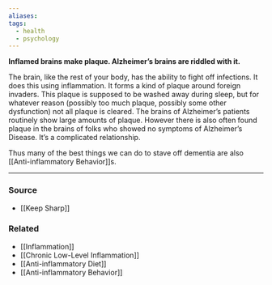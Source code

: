 ```yaml
---
aliases: 
tags:
  - health
  - psychology
---
```

**Inflamed brains make plaque. Alzheimer’s brains are riddled with it.**

The brain, like the rest of your body, has the ability to fight off infections. It does this using inflammation. It forms a kind of plaque around foreign invaders. This plaque is supposed to be washed away during sleep, but for whatever reason (possibly too much plaque, possibly some other dysfunction) not all plaque is cleared. The brains of Alzheimer’s patients routinely show large amounts of plaque. However there is also often found plaque in the brains of folks who showed no symptoms of Alzheimer’s Disease. It’s a complicated relationship.

Thus many of the best things we can do to stave off dementia are also [[Anti-inflammatory Behavior]]s. 

---

### Source
- [[Keep Sharp]]

### Related
- [[Inflammation]] 
- [[Chronic Low-Level Inflammation]] 
- [[Anti-inflammatory Diet]] 
- [[Anti-inflammatory Behavior]]